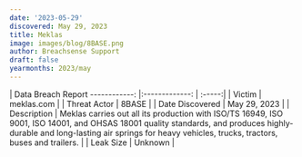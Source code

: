 ```yaml
---
date: '2023-05-29'
discovered: May 29, 2023
title: Meklas
image: images/blog/8BASE.png
author: Breachsense Support
draft: false
yearmonths: 2023/may
---
```



| Data Breach Report
------------:     |:-------------:    | :-----:|
| Victim      | meklas.com      | 
| Threat Actor      | 8BASE      | 
| Date Discovered      | May 29, 2023      | 
| Description      | Meklas carries out all its production with ISO/TS 16949, ISO 9001, ISO 14001, and OHSAS 18001 quality standards, and produces highly-durable and long-lasting air springs for heavy vehicles, trucks, tractors, buses and trailers.      | 
| Leak Size      | Unknown      | 

